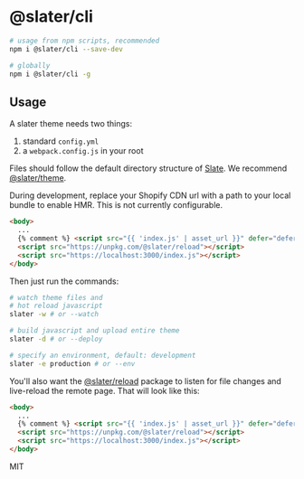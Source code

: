 # @slater/cli

```bash
# usage from npm scripts, recommended
npm i @slater/cli --save-dev

# globally
npm i @slater/cli -g
```

## Usage
A slater theme needs two things:
1. standard `config.yml`
2. a `webpack.config.js` in your root

Files should follow the default directory structure of [Slate](https://github.com/Shopify/slate). We recommend [@slater/theme](https://github.com/the-couch/slater-theme).

During development, replace your Shopify CDN url with a path to your local bundle to enable HMR. This is not currently configurable.

```html
<body>
  ...
  {% comment %} <script src="{{ 'index.js' | asset_url }}" defer="defer"></script> {% endcomment %}
  <script src="https://unpkg.com/@slater/reload"></script>
  <script src="https://localhost:3000/index.js"></script>
</body>
```

Then just run the commands:

```bash
# watch theme files and
# hot reload javascript
slater -w # or --watch

# build javascript and upload entire theme
slater -d # or --deploy

# specify an environment, default: development
slater -e production # or --env
```

You'll also want the [@slater/reload](https://github.com/the-couch/slater-reload) package to listen for file changes and live-reload the remote page. That will look like this:

```html
<body>
  ...
  {% comment %} <script src="{{ 'index.js' | asset_url }}" defer="defer"></script> {% endcomment %}
  <script src="https://unpkg.com/@slater/reload"></script>
  <script src="https://localhost:3000/index.js"></script>
</body>
```

MIT
